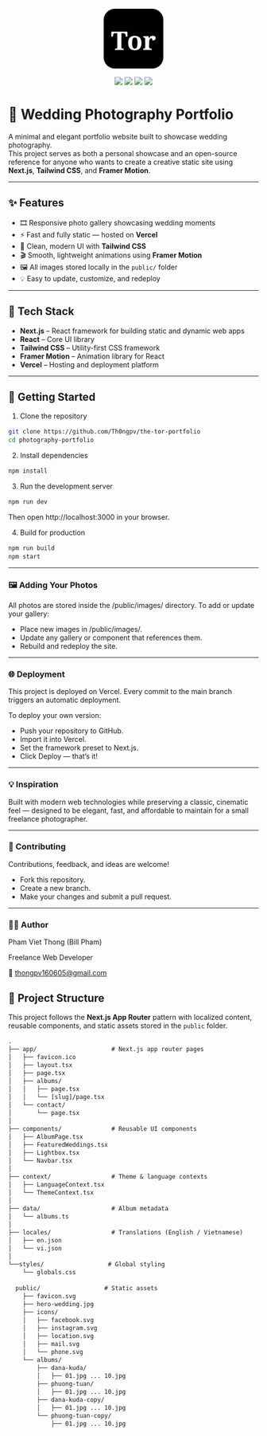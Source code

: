 <p align="center">
   <a href="https://the-tor.vercel.app/"><img src="./public/favicon.svg" alt="Logo" width="120" /></a>
</p>
<p align="center">
  <a href="https://nextjs.org/"><img src="https://img.shields.io/badge/Next.js-black?style=for-the-badge&logo=next.js&logoColor=white" /></a>
  <a href="https://tailwindcss.com/"><img src="https://img.shields.io/badge/Tailwind_CSS-38B2AC?style=for-the-badge&logo=tailwind-css&logoColor=white" /></a>
  <a href="https://framer.com/motion/"><img src="https://img.shields.io/badge/Framer_Motion-EF4444?style=for-the-badge&logo=framer&logoColor=white" /></a>
  <a href="https://vercel.com/"><img src="https://img.shields.io/badge/Deployed_on-Vercel-black?style=for-the-badge&logo=vercel&logoColor=white" /></a>
</p>

# 📸 Wedding Photography Portfolio

A minimal and elegant portfolio website built to showcase wedding photography.  
This project serves as both a personal showcase and an open-source reference for anyone who wants to create a creative static site using **Next.js**, **Tailwind CSS**, and **Framer Motion**.

---

## ✨ Features

- 🎞️ Responsive photo gallery showcasing wedding moments  
- ⚡ Fast and fully static — hosted on **Vercel**  
- 🎨 Clean, modern UI with **Tailwind CSS**  
- 🎬 Smooth, lightweight animations using **Framer Motion**  
- 🖼️ All images stored locally in the `public/` folder  
- 💡 Easy to update, customize, and redeploy  

---

## 🧱 Tech Stack

- **Next.js** – React framework for building static and dynamic web apps  
- **React** – Core UI library  
- **Tailwind CSS** – Utility-first CSS framework  
- **Framer Motion** – Animation library for React  
- **Vercel** – Hosting and deployment platform  

---

## 🚀 Getting Started

1. Clone the repository
```bash
git clone https://github.com/Th0ngpv/the-tor-portfolio
cd photography-portfolio
```
2. Install dependencies
```bash
npm install
```
3. Run the development server
```bash
npm run dev
```
Then open http://localhost:3000 in your browser.

4. Build for production
```bash
npm run build
npm start
```
---

### 🖼️ Adding Your Photos
All photos are stored inside the /public/images/ directory.
To add or update your gallery:

- Place new images in /public/images/.
- Update any gallery or component that references them.
- Rebuild and redeploy the site.

---

### 🌐 Deployment
This project is deployed on Vercel.
Every commit to the main branch triggers an automatic deployment.

To deploy your own version:

- Push your repository to GitHub.
- Import it into Vercel.
- Set the framework preset to Next.js.
- Click Deploy — that’s it!

---

### 💡 Inspiration
Built with modern web technologies while preserving a classic, cinematic feel — designed to be elegant, fast, and affordable to maintain for a small freelance photographer.

---

### 🤝 Contributing
Contributions, feedback, and ideas are welcome!

- Fork this repository.
- Create a new branch.
- Make your changes and submit a pull request.

---

### 🧑‍💻 Author
Pham Viet Thong (Bill Pham)

Freelance Web Developer

📧 thongpv160605@gmail.com

## 📁 Project Structure

This project follows the **Next.js App Router** pattern with localized content, reusable components, and static assets stored in the `public` folder.

```plaintext
.
├── app/                     # Next.js app router pages
│   ├── favicon.ico
│   ├── layout.tsx
│   ├── page.tsx
│   ├── albums/
│   │   ├── page.tsx
│   │   └── [slug]/page.tsx
│   └── contact/
│       └── page.tsx
│
├── components/              # Reusable UI components
│   ├── AlbumPage.tsx
│   ├── FeaturedWeddings.tsx
│   ├── Lightbox.tsx
│   └── Navbar.tsx
│
├── context/                 # Theme & language contexts
│   ├── LanguageContext.tsx
│   └── ThemeContext.tsx
│
├── data/                    # Album metadata
│   └── albums.ts
│
├── locales/                 # Translations (English / Vietnamese)
│   ├── en.json
│   └── vi.json
│
└──styles/                  # Global styling
    └── globals.css

  public/                  # Static assets
    ├── favicon.svg
    ├── hero-wedding.jpg
    ├── icons/
    │   ├── facebook.svg
    │   ├── instagram.svg
    │   ├── location.svg
    │   ├── mail.svg
    │   └── phone.svg
    └── albums/
        ├── dana-kuda/
        │   ├── 01.jpg ... 10.jpg
        ├── phuong-tuan/
        │   ├── 01.jpg ... 10.jpg
        ├── dana-kuda-copy/
        │   ├── 01.jpg ... 10.jpg
        └── phuong-tuan-copy/
            ├── 01.jpg ... 10.jpg
```
